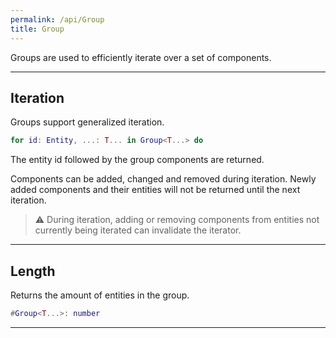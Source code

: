 ```yaml
---
permalink: /api/Group
title: Group
---
```


Groups are used to efficiently iterate over a set of components.

---

## Iteration

Groups support generalized iteration.

```lua
for id: Entity, ...: T... in Group<T...> do
```

The entity id followed by the group components are returned.

Components can be added, changed and removed during iteration. Newly added components and their entities will not be returned until the next iteration.

> ⚠️ During iteration, adding or removing components from entities not currently being iterated can invalidate the iterator.

---

## Length

Returns the amount of entities in the group.

```lua
#Group<T...>: number
```

---
